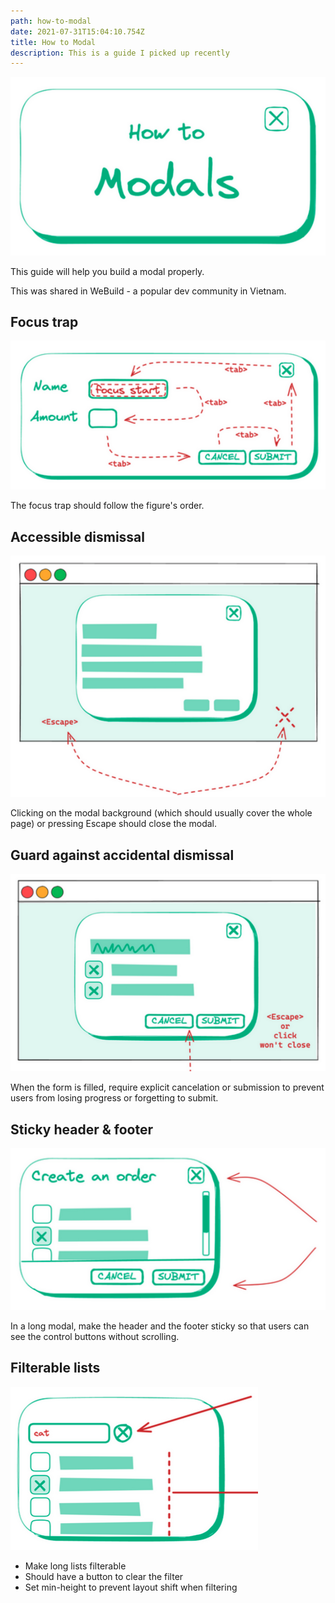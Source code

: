 ```yaml
---
path: how-to-modal
date: 2021-07-31T15:04:10.754Z
title: How to Modal
description: This is a guide I picked up recently
---
```

![](../assets/modal-1.png)

This guide will help you build a modal properly.

This was shared in WeBuild - a popular dev community in Vietnam.

## Focus trap

![](../assets/modal-2.png)

The focus trap should follow the figure's order.

## Accessible dismissal

![](../assets/modal-3.png)

Clicking on the modal background (which should usually cover the whole page) or pressing Escape should close the modal.

## Guard against accidental dismissal

![](../assets/modal-4.png)

When the form is filled, require explicit cancelation or submission to prevent users from losing progress or forgetting to submit.

## Sticky header & footer

![](../assets/modal-5.png)

In a long modal, make the header and the footer sticky so that users can see the control buttons without scrolling.

## Filterable lists

![](../assets/modal-6.png)

* Make long lists filterable
* Should have a button to clear the filter
* Set min-height to prevent layout shift when filtering